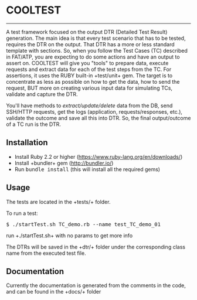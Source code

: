 # COOLTEST
---
A test framework focused on the output DTR (Detailed Test Result) generation. The main idea is that every test scenario that has to be tested, requires the DTR on the output. That DTR has a more or less standard template with sections. So, when you follow the Test Cases (TC) described in FAT/ATP, you are expecting to do some actions and have an output to assert on. COOLTEST will give you "tools" to prepare data, execute requests and extract data for each of the test steps from the TC. For assertions, it uses the RUBY built-in +test/unit+ gem. The target is to concentrate as less as possible on how to get the data, how to send the request, BUT more on creating various input data for simulating TCs, validate and capture the DTR.

You'll have methods to _extract/update/delete_ data from the DB, send SSH/HTTP requests, get the logs (application, requests/responses, etc.), validate the outcome and save all this into DTR. So, the final output/outcome of a TC run is the DTR.

## Installation
* Install Ruby 2.2 or higher (https://www.ruby-lang.org/en/downloads/)
* Install +bundler+ gem (http://bundler.io/)
* Run <tt>bundle install</tt> (this will install all the required gems)

## Usage
The tests are located in the +tests/+ folder.

To run a test:

<tt>
$ ./startTest.sh TC_demo.rb --name test_TC_demo_01
</tt>

run +./startTest.sh+ with no params to get more info

The DTRs will be saved in the +dtr/+ folder under the corresponding class name from the executed test file.

## Documentation
Currently the documentation is generated from the comments in the code, and can be found in the +docs/+ folder

